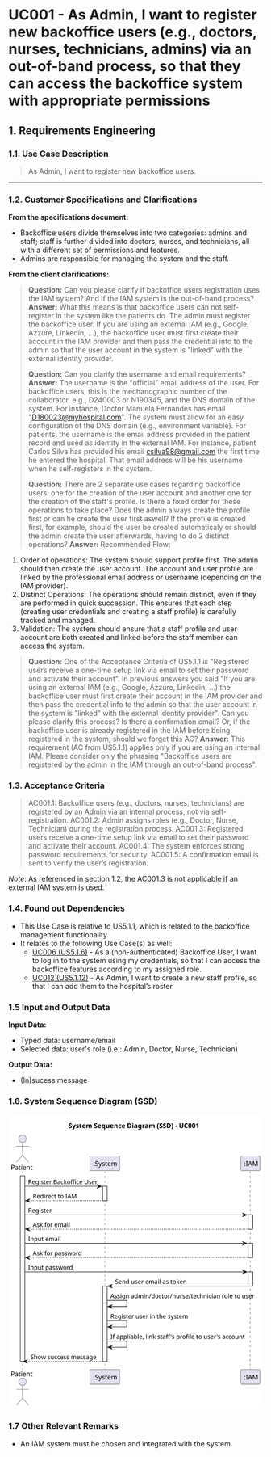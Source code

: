# UC001 - As Admin, I want to register new backoffice users (e.g., doctors, nurses, technicians, admins) via an out-of-band process, so that they can access the backoffice system with appropriate permissions

## 1. Requirements Engineering

### 1.1. Use Case Description

> As Admin, I want to register new backoffice users.

---

### 1.2. Customer Specifications and Clarifications

**From the specifications document:**

- Backoffice users divide themselves into two categories: admins and staff; staff is further divided into doctors, nurses, and technicians, all with a different set of permissions and features.
- Admins are responsible for managing the system and the staff.

**From the client clarifications:**

> **Question:** Can you please clarify if backoffice users registration uses the IAM system? And if the IAM system is the out-of-band process?
> **Answer:** What this means is that backoffice users can not self-register in the system like the patients do. The admin must register the backoffice user. If you are using an external IAM (e.g., Google, Azzure, Linkedin, ...), the backoffice user must first create their account in the IAM provider and then pass the credential info to the admin so that the user account in the system is "linked" with the external identity provider.
>
> **Question:** Can you clarify the username and email requirements?
> **Answer:** The username is the "official" email address of the user. For backoffice users, this is the mechanographic number of the collaborator, e.g., D240003 or N190345, and the DNS domain of the system. For instance, Doctor Manuela Fernandes has email "<D180023@myhospital.com>". The system must allow for an easy configuration of the DNS domain (e.g., environment variable).
For patients, the username is the email address provided in the patient record and used as identity in the external IAM. For instance, patient Carlos Silva has provided his email <csilva98@gmail.com> the first time he entered the hospital. That email address will be his username when he self-registers in the system.
>
> **Question:** There are 2 separate use cases regarding backoffice users: one for the creation of the user account and another one for the creation of the staff's profile. Is there a fixed order for these operations to take place? Does the admin always create the profile first or can he create the user first aswell? If the profile is created first, for example, should the user be created automaticaly or should the admin create the user afterwards, having to do 2 distinct operations?
> **Answer:** Recommended Flow:

  1. Order of operations: The system should support profile first. The admin should then create the user account. The account and user profile are linked by the professional email address or username (depending on the IAM provider).
  2. Distinct Operations: The operations should remain distinct, even if they are performed in quick succession. This ensures that each step (creating user credentials and creating a staff profile) is carefully tracked and managed.
  3. Validation: The system should ensure that a staff profile and user account are both created and linked before the staff member can access the system.
>
> **Question:** One of the Acceptance Criteria of US5.1.1 is "Registered users receive a one-time setup link via email to set their password and activate their account". In previous answers you said "If you are using an external IAM (e.g., Google, Azzure, Linkedin, ...) the backoffice user must first create their account in the IAM provider and then pass the credential info to the admin so that the user account in the system is "linked" with the external identity provider". Can you please clarify this process? Is there a confirmation email? Or, if the backoffice user is already registered in the IAM before being registered in the system, should we forget this AC?
> **Answer:** This requirement (AC from US5.1.1) applies only if you are using an internal IAM. Please consider only the phrasing "Backoffice users are registered by the admin in the IAM through an out-of-band process".

### 1.3. Acceptance Criteria

> AC001.1: Backoffice users (e.g., doctors, nurses, technicians) are registered by an Admin via an internal
process, not via self-registration.
> AC001.2: Admin assigns roles (e.g., Doctor, Nurse, Technician) during the registration process.
> AC001.3: Registered users receive a one-time setup link via email to set their password and activate their
account.
> AC001.4: The system enforces strong password requirements for security.
> AC001.5: A confirmation email is sent to verify the user’s registration.

_Note_: As referenced in section 1.2, the AC001.3 is not applicable if an external IAM system is used.

### 1.4. Found out Dependencies

- This Use Case is relative to US5.1.1, which is related to the backoffice management functionality.
- It relates to the following Use Case(s) as well:
  - [UC006 (US5.1.6)](../../UC006/README.md) - As a (non-authenticated) Backoffice User, I want to log in to the system using my credentials, so that I can access the backoffice features according to my assigned role.
  - [UC012 (US5.1.12)](../../UC012/README.md) - As Admin, I want to create a new staff profile, so that I can add them to the hospital’s roster.

### 1.5 Input and Output Data

**Input Data:**

- Typed data: username/email
- Selected data: user's role (i.e.: Admin, Doctor, Nurse, Technician)

**Output Data:**

- (In)sucess message

### 1.6. System Sequence Diagram (SSD)

![System Sequence Diagram](svg/uc001-system-sequence-diagram.svg)

### 1.7 Other Relevant Remarks

- An IAM system must be chosen and integrated with the system.
